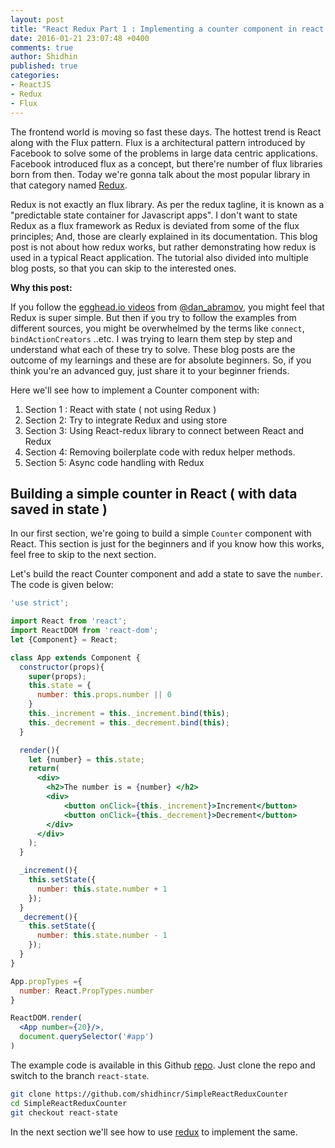 ```yaml
---
layout: post
title: "React Redux Part 1 : Implementing a counter component in react by using state"
date: 2016-01-21 23:07:48 +0400
comments: true
author: Shidhin
published: true
categories:
- ReactJS
- Redux
- Flux
---
```


The frontend world is moving so fast these days. The hottest trend is React along with the Flux pattern. Flux is a architectural pattern introduced by Facebook to solve some of the problems in large data centric applications. Facebook introduced flux as a concept, but there're number of flux libraries born from then. Today we're gonna talk about the most popular library in that category named [Redux](http://redux.js.org/).

<!-- more -->

Redux is not exactly an flux library. As per the redux tagline, it is known as a "predictable state container for Javascript apps". I don't want to state Redux as a flux framework as Redux is deviated from some of the flux principles; And, those are clearly explained in its documentation. This blog post is not about how redux works, but rather demonstrating how redux is used in a typical React application. The tutorial also divided into multiple blog posts, so that you can skip to the interested ones.

**Why this post:**

If you follow the [egghead.io videos](https://egghead.io/series/getting-started-with-redux) from [@dan_abramov](https://twitter.com/dan_abramov), you might feel that Redux is super simple. But then if you try to follow the examples from different sources, you might be overwhelmed by the terms like `connect`, `bindActionCreators` ..etc. I was trying to learn them step by step and understand what each of these try to solve. These blog posts are the outcome of my learnings and these are for absolute beginners. So, if you think you're an advanced guy, just share it to your beginner friends.

Here we'll see how to implement a Counter component with:

1. Section 1 : React with state ( not using Redux )
2. Section 2: Try to integrate Redux and using store
3. Section 3: Using React-redux library to connect between React and Redux
4. Section 4: Removing boilerplate code with redux helper methods.
5. Section 5: Async code handling with Redux

## Building a simple counter in React ( with data saved in state )

In our first section, we're going to build a simple `Counter` component with React. This section is just for the beginners and if you know how this works, feel free to skip to the next section.

Let's build the react Counter component and add a state to save the `number`. The code is given below:

```jsx
'use strict';

import React from 'react';
import ReactDOM from 'react-dom';
let {Component} = React;

class App extends Component {
  constructor(props){
    super(props);
    this.state = {
      number: this.props.number || 0
    }
    this._increment = this._increment.bind(this);
    this._decrement = this._decrement.bind(this);
  }

  render(){
    let {number} = this.state;
    return(
      <div>
        <h2>The number is = {number} </h2>
        <div>
            <button onClick={this._increment}>Increment</button>
            <button onClick={this._decrement}>Decrement</button>
        </div>
      </div>
    );
  }

  _increment(){
    this.setState({
      number: this.state.number + 1
    });
  }
  _decrement(){
    this.setState({
      number: this.state.number - 1
    });
  }
}

App.propTypes ={
  number: React.PropTypes.number
}

ReactDOM.render(
  <App number={20}/>,
  document.querySelector('#app')
)   
```

The example code is available in this Github [repo](https://github.com/shidhincr/SimpleReactReduxCounter). Just clone the repo and switch to the branch `react-state`.

```sh
git clone https://github.com/shidhincr/SimpleReactReduxCounter
cd SimpleReactReduxCounter
git checkout react-state
```

In the next section we'll see how to use [redux](https://www.npmjs.com/package/redux) to implement the same.
